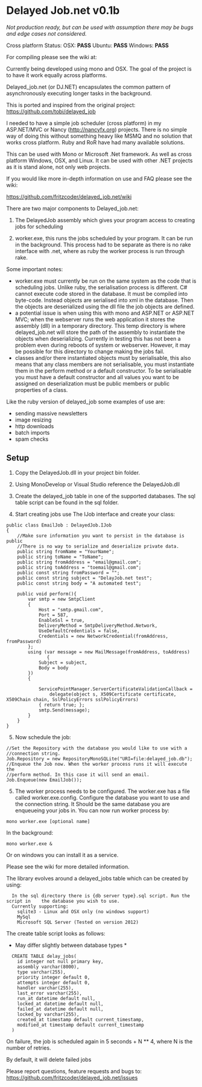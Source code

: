 # Delayed Job.net v0.1b
*Not production ready, but can be used with assumption there may be bugs and edge cases not considered.*

Cross platform Status:
OSX: **PASS**
Ubuntu: **PASS**
Windows: **PASS** 

For compiling please see the wiki at: 



Currently being developed using mono and OSX. The goal of the project is to have it work equally across platforms. 

Delayed_job.net (or DJ.NET) encapsulates the common pattern of asynchronously executing longer tasks in the background.

This is ported and inspired from the original project:
https://github.com/tobi/delayed_job

I needed to have a simple job scheduler (cross platform) in my ASP.NET/MVC or Nancy (http://nancyfx.org) projects. There is no simple way of doing this without something heavy like MSMQ and no solution that works cross platform. Ruby and RoR have had many available solutions. 

This can be used with Mono or Microsoft .Net framework. As well as cross platform Windows, OSX, and Linux. It can be used with other .NET projects as it is stand alone, not only web projects.

If you would like more in-depth information on use and FAQ please see the wiki: 

https://github.com/fritzcoder/delayed_job.net/wiki

There are two major components to Delayed_job.net:

1. The DelayedJob assembly which gives your program access to creating jobs for scheduling

2. worker.exe, this runs the jobs scheduled by your program. It can be run in the background. This process had to be separate as there is no rake interface with .net, where as ruby the worker process is run through rake. 

Some important notes:
* worker.exe must currently be run on the same system as the code that is scheduling jobs. Unlike ruby, the serialisation process is different. 
C# cannot execute code stored in the database. It must be compiled into byte-code. Instead objects are serialised into xml in the database.
Then the objects are deserialized using the dll file the job objects are defined. 
* a potential issue is when using this with mono and ASP.NET or ASP.NET MVC; when the webserver runs the web application it stores the assembly (dll) in a temporary directory. This temp directory is where delayed_job.net will store the path of the assembly to instantiate the objects when deserializing. Currently in testing this has not been a problem even during reboots of system or webserver. However, it may be possible for this directory to change making the jobs fail.  
* classes and/or there instantiated objects must by serialisable, this also means that any class members are not serialisable, you must instantiate them in the perform method or a default constructor. To be serialisable you must have a default constructor and all values you want to be assigned on deserialization must be public members or public properties of a class. 


Like the ruby version of delayed_job some examples of use are: 
 
* sending massive newsletters
* image resizing
* http downloads
* batch imports 
* spam checks 

## Setup

1. Copy the DelayedJob.dll in your project bin folder.

2. Using MonoDevelop or Visual Studio reference the DelayedJob.dll

3. Create the delayed_job table in one of the supported databases. The sql table script can be found in the sql folder.

4. Start creating jobs use The IJob interface and create your class:

```
public class EmailJob : DelayedJob.IJob
{
	//Make sure information you want to persist in the database is public
	//There is no way to serialize and deserialize private data.
	public string fromName = "YourName";
	public string toName = "ToName";
	public string fromAddress = "email@gmail.com";
	public string toAddress = "toemail@gmail.com";
	public const string fromPassword = "";
	public const string subject = "DelayJob.net test";
	public const string body = "A automated test";
	
	public void perform(){
		var smtp = new SmtpClient
		{
			Host = "smtp.gmail.com",
			Port = 587,
			EnableSsl = true,
			DeliveryMethod = SmtpDeliveryMethod.Network,
			UseDefaultCredentials = false,
			Credentials = new NetworkCredential(fromAddress, fromPassword)
		};
		using (var message = new MailMessage(fromAddress, toAddress)
		       {
			Subject = subject,
			Body = body
		})
		{

			ServicePointManager.ServerCertificateValidationCallback = 
				delegate(object s, X509Certificate certificate, X509Chain chain, SslPolicyErrors sslPolicyErrors) 
			{ return true; };
			smtp.Send(message);
		}
	}
}

```

5. Now schedule the job:

```
//Set the Repository with the database you would like to use with a
//connection string. 
Job.Repository = new RepositoryMonoSQLite("URI=file:delayed_job.db");
//Enqueue the Job now. When the worker process runs it will execute the 
//perform method. In this case it will send an email.
Job.Enqueue(new EmailJob());
```

5. The worker process needs to be configured. The worker.exe has a file called
worker.exe.config. Configure the database you want to use and the connection string. 
It Should be the same database you are enqueueing your jobs in. You can now 
run worker process by:

```
mono worker.exe [optional name]
```

In the background: 

```
mono worker.exe &
```

Or on windows you can install it as a service.


Please see the wiki for more detailed information. 

The library evolves around a delayed_jobs table which can be created by using:

```
  In the sql directory there is {db server type}.sql script. Run the script in    the database you wish to use. 
  Currently supporting: 
	sqlite3 - Linux and OSX only (no windows support)
	MySql
	Microsoft SQL Server (Tested on version 2012)
```

The create table script looks as follows:
* May differ slightly between database types *

```
  CREATE TABLE delay_jobs(
  	id integer not null primary key,  
    assembly varchar(8000), 
	type varchar(255), 
	priority integer default 0,
	attempts integer default 0, 
	handler varchar(255),
	last_error varchar(255),
	run_at datetime default null,
	locked_at datetime default null,
	failed_at datetime default null,
	locked_by varchar(255), 
	created_at timestamp default current_timestamp, 
	modified_at timestamp default current_timestamp
  )
```

On failure, the job is scheduled again in 5 seconds + N ** 4, where N is the number of retries.

By default, it will delete failed jobs

Please report questions, feature requests and bugs to: 
https://github.com/fritzcoder/delayed_job.net/issues
